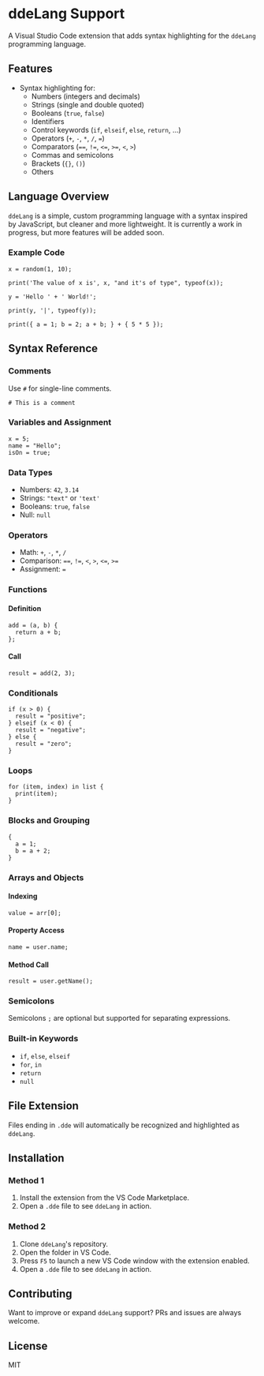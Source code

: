 # ddeLang Support

A Visual Studio Code extension that adds syntax highlighting for the `ddeLang` programming language.

## Features

- Syntax highlighting for:
  - Numbers (integers and decimals)
  - Strings (single and double quoted)
  - Booleans (`true`, `false`)
  - Identifiers
  - Control keywords (`if`, `elseif`, `else`, `return`, ...)
  - Operators (`+`, `-`, `*`, `/`, `=`)
  - Comparators (`==`, `!=`, `<=`, `>=`, `<`, `>`)
  - Commas and semicolons
  - Brackets (`{}`, `()`)
  - Others

## Language Overview

`ddeLang` is a simple, custom programming language with a syntax inspired by JavaScript, but cleaner and more lightweight.
It is currently a work in progress, but more features will be added soon.

### Example Code

```dde
x = random(1, 10);

print('The value of x is', x, "and it's of type", typeof(x));

y = 'Hello ' + ' World!';

print(y, '|', typeof(y));

print({ a = 1; b = 2; a + b; } + { 5 * 5 });
```

## Syntax Reference

### Comments
Use `#` for single-line comments.
```dde
# This is a comment
```

### Variables and Assignment
```dde
x = 5;
name = "Hello";
isOn = true;
```

### Data Types
- Numbers: `42`, `3.14`
- Strings: `"text"` or `'text'`
- Booleans: `true`, `false`
- Null: `null`

### Operators
- Math: `+`, `-`, `*`, `/`
- Comparison: `==`, `!=`, `<`, `>`, `<=`, `>=`
- Assignment: `=`

### Functions

#### Definition
```dde
add = (a, b) {
  return a + b;
};
```

#### Call
```dde
result = add(2, 3);
```

### Conditionals
```dde
if (x > 0) {
  result = "positive";
} elseif (x < 0) {
  result = "negative";
} else {
  result = "zero";
}
```

### Loops
```dde
for (item, index) in list {
  print(item);
}
```

### Blocks and Grouping
```dde
{
  a = 1;
  b = a + 2;
}
```

### Arrays and Objects

#### Indexing
```dde
value = arr[0];
```

#### Property Access
```dde
name = user.name;
```

#### Method Call
```dde
result = user.getName();
```

### Semicolons
Semicolons `;` are optional but supported for separating expressions.

### Built-in Keywords
- `if`, `else`, `elseif`
- `for`, `in`
- `return`
- `null`

## File Extension

Files ending in `.dde` will automatically be recognized and highlighted as `ddeLang`.

## Installation

### Method 1
1. Install the extension from the VS Code Marketplace.
2. Open a `.dde` file to see `ddeLang` in action.

### Method 2
1. Clone `ddeLang`'s repository.
2. Open the folder in VS Code.
3. Press `F5` to launch a new VS Code window with the extension enabled.
4. Open a `.dde` file to see `ddeLang` in action.

## Contributing

Want to improve or expand `ddeLang` support? PRs and issues are always welcome.

## License

MIT